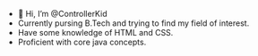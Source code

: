 - 👋 Hi, I’m @ControllerKid
- Currently pursing B.Tech and trying to find my field of interest.
- Have some knowledge of HTML and CSS.
- Proficient with core java concepts.

<!---
ControllerKid/ControllerKid is a ✨ special ✨ repository because its `README.md` (this file) appears on your GitHub profile.
You can click the Preview link to take a look at your changes.
--->
